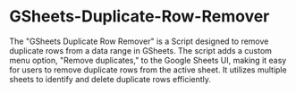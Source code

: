 # GSheets-Duplicate-Row-Remover
The "GSheets Duplicate Row Remover" is a Script designed to remove duplicate rows from a data range in GSheets. The script adds a custom menu option, "Remove duplicates," to the Google Sheets UI, making it easy for users to remove duplicate rows from the active sheet. It utilizes multiple sheets to identify and delete duplicate rows efficiently.
